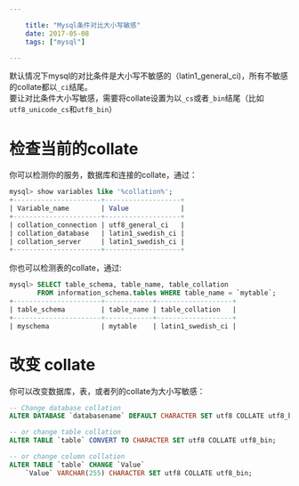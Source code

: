 ```yaml
---

    title: "Mysql条件对比大小写敏感"
    date: 2017-05-08 
    tags: ["mysql"]

---
```


默认情况下mysql的对比条件是大小写不敏感的（latin1_general_ci)，所有不敏感的collate都以`_ci`结尾。  
要让对比条件大小写敏感，需要将collate设置为以`_cs`或者`_bin`结尾（比如`utf8_unicode_cs`和`utf8_bin`）  

# 检查当前的collate
你可以检测你的服务，数据库和连接的collate，通过：  
```sql
mysql> show variables like '%collation%';
+----------------------+-------------------+
| Variable_name        | Value             |
+----------------------+-------------------+
| collation_connection | utf8_general_ci   |
| collation_database   | latin1_swedish_ci |
| collation_server     | latin1_swedish_ci |
+----------------------+-------------------+
```
你也可以检测表的collate，通过:  
```sql
mysql> SELECT table_schema, table_name, table_collation 
       FROM information_schema.tables WHERE table_name = `mytable`;
+----------------------+------------+-------------------+
| table_schema         | table_name | table_collation   |
+----------------------+------------+-------------------+
| myschema             | mytable    | latin1_swedish_ci |
```

# 改变 collate
你可以改变数据库，表，或者列的collate为大小写敏感：  
```sql
-- Change database collation
ALTER DATABASE `databasename` DEFAULT CHARACTER SET utf8 COLLATE utf8_bin;

-- or change table collation
ALTER TABLE `table` CONVERT TO CHARACTER SET utf8 COLLATE utf8_bin;

-- or change column collation
ALTER TABLE `table` CHANGE `Value` 
    `Value` VARCHAR(255) CHARACTER SET utf8 COLLATE utf8_bin;
```